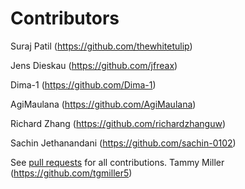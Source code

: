 # Contributors

Suraj Patil (https://github.com/thewhitetulip)

Jens Dieskau (https://github.com/jfreax)

Dima-1 (https://github.com/Dima-1)

AgiMaulana (https://github.com/AgiMaulana)

Richard Zhang (https://github.com/richardzhanguw)

Sachin Jethanandani (https://github.com/sachin-0102)

See [pull requests](https://github.com/federicoiosue/Omni-Notes/pulls?q=is%3Aclosed) for all contributions.
Tammy Miller (https://github.com/tgmiller5)
